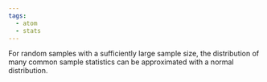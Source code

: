 ```yaml
---
tags:
  - atom
  - stats
---
```

For random samples with a sufficiently large sample size, the distribution of many common sample statistics can be approximated with a normal distribution.